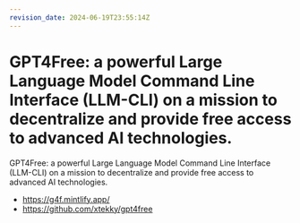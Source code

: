 ```yaml
---
revision_date: 2024-06-19T23:55:14Z
---
```

# GPT4Free: a powerful Large Language Model Command Line Interface (LLM-CLI) on a mission to decentralize and provide free access to advanced AI technologies.
GPT4Free: a powerful Large Language Model Command Line Interface (LLM-CLI) on a mission to decentralize and provide free access to advanced AI technologies.
* https://g4f.mintlify.app/
* https://github.com/xtekky/gpt4free